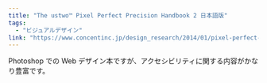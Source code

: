 ```yaml
---
title: "The ustwo™ Pixel Perfect Precision Handbook 2 日本語版"
tags:
  - "ビジュアルデザイン"
link: "https://www.concentinc.jp/design_research/2014/01/pixel-perfect-precision-handbook-2-japanese/"
---
```


Photoshop での Web デザイン本ですが、アクセシビリティに関する内容がかなり豊富です。
